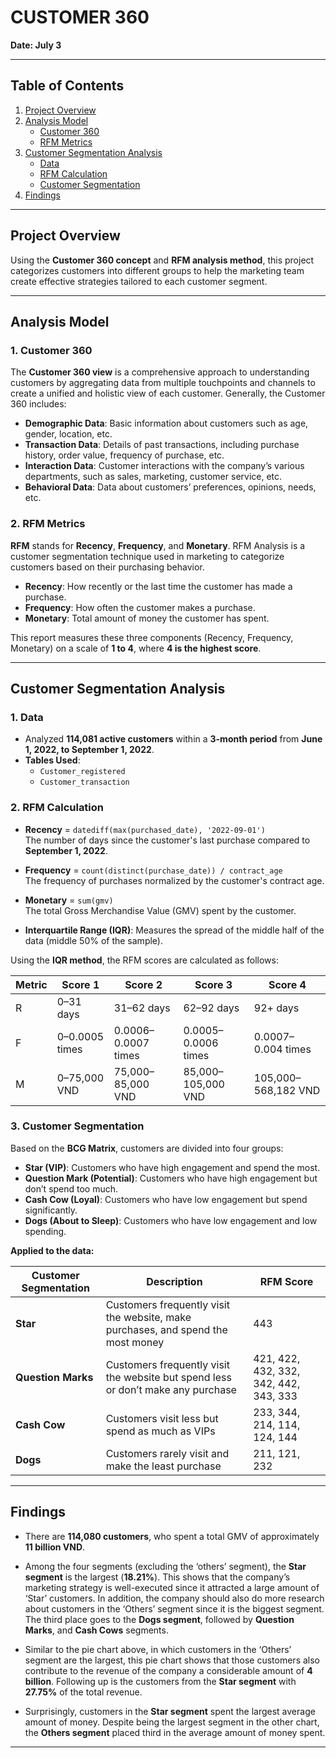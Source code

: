 # CUSTOMER 360

**Date: July 3**

---

## Table of Contents

1. [Project Overview](#project-overview)
2. [Analysis Model](#analysis-model)
   - [Customer 360](#customer-360)
   - [RFM Metrics](#rfm-metrics)
3. [Customer Segmentation Analysis](#customer-segmentation-analysis)
   - [Data](#data)
   - [RFM Calculation](#rfm-calculation)
   - [Customer Segmentation](#customer-segmentation)
4. [Findings](#findings)

---

## Project Overview

Using the **Customer 360 concept** and **RFM analysis method**, this project categorizes customers into different groups to help the marketing team create effective strategies tailored to each customer segment.

---

## Analysis Model

### 1. Customer 360

The **Customer 360 view** is a comprehensive approach to understanding customers by aggregating data from multiple touchpoints and channels to create a unified and holistic view of each customer. Generally, the Customer 360 includes:

- **Demographic Data**: Basic information about customers such as age, gender, location, etc.
- **Transaction Data**: Details of past transactions, including purchase history, order value, frequency of purchase, etc.
- **Interaction Data**: Customer interactions with the company’s various departments, such as sales, marketing, customer service, etc.
- **Behavioral Data**: Data about customers’ preferences, opinions, needs, etc.

### 2. RFM Metrics

**RFM** stands for **Recency**, **Frequency**, and **Monetary**. RFM Analysis is a customer segmentation technique used in marketing to categorize customers based on their purchasing behavior.

- **Recency**: How recently or the last time the customer has made a purchase.
- **Frequency**: How often the customer makes a purchase.
- **Monetary**: Total amount of money the customer has spent.

This report measures these three components (Recency, Frequency, Monetary) on a scale of **1 to 4**, where **4 is the highest score**.

---

## Customer Segmentation Analysis

### 1. Data

- Analyzed **114,081 active customers** within a **3-month period** from **June 1, 2022, to September 1, 2022**.
- **Tables Used**:
  - `Customer_registered`
  - `Customer_transaction`

### 2. RFM Calculation

- **Recency** = `datediff(max(purchased_date), '2022-09-01')`  
  The number of days since the customer's last purchase compared to **September 1, 2022**.
  
- **Frequency** = `count(distinct(purchase_date)) / contract_age`  
  The frequency of purchases normalized by the customer's contract age.
  
- **Monetary** = `sum(gmv)`  
  The total Gross Merchandise Value (GMV) spent by the customer.

- **Interquartile Range (IQR)**: Measures the spread of the middle half of the data (middle 50% of the sample).

Using the **IQR method**, the RFM scores are calculated as follows:

| Metric | Score 1       | Score 2           | Score 3            | Score 4              |
|--------|---------------|-------------------|--------------------|----------------------|
| R      | 0–31 days     | 31–62 days        | 62–92 days         | 92+ days             |
| F      | 0–0.0005 times| 0.0006–0.0007 times | 0.0005–0.0006 times | 0.0007–0.004 times   |
| M      | 0–75,000 VND  | 75,000–85,000 VND | 85,000–105,000 VND | 105,000–568,182 VND  |

### 3. Customer Segmentation

Based on the **BCG Matrix**, customers are divided into four groups:

- **Star (VIP)**: Customers who have high engagement and spend the most.
- **Question Mark (Potential)**: Customers who have high engagement but don’t spend too much.
- **Cash Cow (Loyal)**: Customers who have low engagement but spend significantly.
- **Dogs (About to Sleep)**: Customers who have low engagement and low spending.

**Applied to the data:**

| Customer Segmentation | Description                                                                 | RFM Score                  |
|------------------------|-----------------------------------------------------------------------------|----------------------------|
| **Star**               | Customers frequently visit the website, make purchases, and spend the most money | 443                        |
| **Question Marks**     | Customers frequently visit the website but spend less or don’t make any purchase | 421, 422, 432, 332, 342, 442, 343, 333 |
| **Cash Cow**           | Customers visit less but spend as much as VIPs                              | 233, 344, 214, 114, 124, 144 |
| **Dogs**               | Customers rarely visit and make the least purchase                          | 211, 121, 232              |

---

## Findings

- There are **114,080 customers**, who spent a total GMV of approximately **11 billion VND**.
  
- Among the four segments (excluding the ‘others’ segment), the **Star segment** is the largest (**18.21%**). This shows that the company’s marketing strategy is well-executed since it attracted a large amount of ‘Star’ customers. In addition, the company should also do more research about customers in the ‘Others’ segment since it is the biggest segment. The third place goes to the **Dogs segment**, followed by **Question Marks**, and **Cash Cows** segments.

- Similar to the pie chart above, in which customers in the ‘Others’ segment are the largest, this pie chart shows that those customers also contribute to the revenue of the company a considerable amount of **4 billion**. Following up is the customers from the **Star segment** with **27.75%** of the total revenue.

- Surprisingly, customers in the **Star segment** spent the largest average amount of money. Despite being the largest segment in the other chart, the **Others segment** placed third in the average amount of money spent.

---
